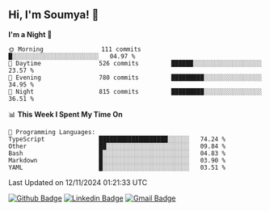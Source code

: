 ## Hi, I'm Soumya! 👋

<!--START_SECTION:waka-->
**I'm a Night 🦉** 

```text
🌞 Morning                111 commits         █░░░░░░░░░░░░░░░░░░░░░░░░   04.97 % 
🌆 Daytime                526 commits         ██████░░░░░░░░░░░░░░░░░░░   23.57 % 
🌃 Evening                780 commits         █████████░░░░░░░░░░░░░░░░   34.95 % 
🌙 Night                  815 commits         █████████░░░░░░░░░░░░░░░░   36.51 % 
```


📊 **This Week I Spent My Time On** 

```text
💬 Programming Languages: 
TypeScript               ███████████████████░░░░░░   74.24 % 
Other                    ██░░░░░░░░░░░░░░░░░░░░░░░   09.84 % 
Bash                     █░░░░░░░░░░░░░░░░░░░░░░░░   04.83 % 
Markdown                 █░░░░░░░░░░░░░░░░░░░░░░░░   03.90 % 
YAML                     █░░░░░░░░░░░░░░░░░░░░░░░░   03.51 % 
```


 Last Updated on 12/11/2024 01:21:33 UTC
<!--END_SECTION:waka-->

[![Github Badge](https://img.shields.io/badge/-rubyruins-grey?style=for-the-badge&logo=github&logoColor=white&link=https://github.com/rubyruins/)](https://www.github.com/rubyruins/) 
[![Linkedin Badge](https://img.shields.io/badge/-Soumya%20Parekh-0072b1?style=for-the-badge&logo=Linkedin&logoColor=white&link=https://www.linkedin.com/in/Soumya-Parekh/)](https://www.linkedin.com/in/Soumya-Parekh/) 
[![Gmail Badge](https://img.shields.io/badge/-soumyaparekh.me@gmail.com-c14438?style=for-the-badge&logo=Gmail&logoColor=white&link=mailto:soumyaparekh.me@gmail.com)](mailto:soumyaparekh.me@gmail.com) 
